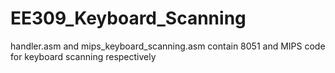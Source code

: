 # EE309_Keyboard_Scanning

handler.asm and mips_keyboard_scanning.asm contain 8051 and MIPS code for keyboard scanning respectively
